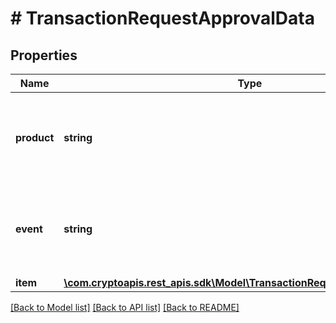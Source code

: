 # # TransactionRequestApprovalData

## Properties

Name | Type | Description | Notes
------------ | ------------- | ------------- | -------------
**product** | **string** | Represents the Crypto APIs 2.0 product which sends the callback. |
**event** | **string** | Defines the specific event, for which a callback subscription is set. |
**item** | [**\com.cryptoapis.rest_apis.sdk\Model\TransactionRequestApprovalDataItem**](TransactionRequestApprovalDataItem.md) |  |

[[Back to Model list]](../../README.md#models) [[Back to API list]](../../README.md#endpoints) [[Back to README]](../../README.md)
